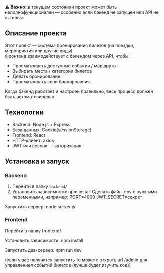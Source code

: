 **⚠️ Важно:** в текущем состоянии проект может быть неполнофункционален — особенно если бэкенд не запущен или API не активны.

## Описание проекта

Этот проект — система бронирования билетов (на поездки, мероприятия или другие виды).  
Фронтенд взаимодействует с бэкендом через API, чтобы:

- Просматривать доступные события / маршруты  
- Выбирать места / категории билетов  
- Делать бронирование  
- Просматривать свои бронирования  

Когда бэкенд работает и настроен правильно, весь процесс должен быть автоматизирован.

## Технологии

- Backend: Node.js + Express
- База данных: Cookie(sessionStorage)
- Frontend: React
- HTTP-клиент: axios  
- JWT или сессии — авторизация

## Установка и запуск

### Backend

1. Перейти в папку `backend/`  
2. Установить зависимости:
   npm install
Сделать файл .env с нужными переменными, например:
PORT=4000
JWT_SECRET=секрет

Запустить сервер:
node server.js

### Frontend
Перейти в папку frontend/

Установить зависимости:
npm install

Запустить дев-сервер:
npm run dev


(если у вас получится запустить то можете открвть url /admin для управлениея событий билетов (лучше будет изучить код))
